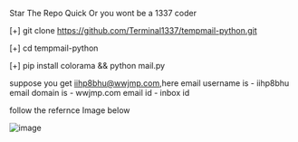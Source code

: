 Star The Repo Quick Or you wont be a 1337 coder

[+] git clone https://github.com/Terminal1337/tempmail-python.git

[+] cd tempmail-python

[+] pip install colorama && python mail.py

suppose you get iihp8bhu@wwjmp.com,here
email username is - iihp8bhu
email domain is - wwjmp.com
email id - inbox id

follow the refernce Image below

![image]()
